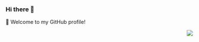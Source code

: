 ### Hi there 👋

🎉 Welcome to my GitHub profile!

<img align="right" src="https://github-readme-stats.vercel.app/api?username=mub4shir&show_icons=true&icon_color=805AD5&text_color=718096&bg_color=ffffff&hide_title=true" />
